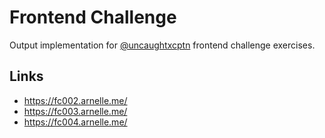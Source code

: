 # Frontend Challenge

Output implementation for [@uncaughtxcptn](https://github.com/uncaughtxcptn) frontend challenge exercises.


## Links

- https://fc002.arnelle.me/
- https://fc003.arnelle.me/
- https://fc004.arnelle.me/
